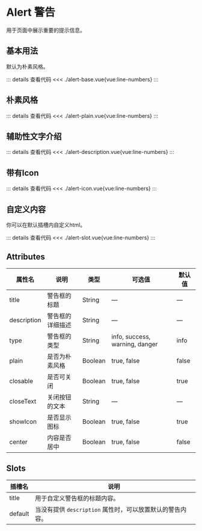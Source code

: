 <script setup>
import alertBase from "./alert-base.vue"
import alertPlain from "./alert-plain.vue"
import alertDescription from "./alert-description.vue"
import alertIcon from "./alert-icon.vue"
import alertSlot from "./alert-slot.vue"
</script>

# Alert 警告

用于页面中展示重要的提示信息。


## 基本用法

默认为朴素风格。

<alertBase />

::: details 查看代码
<<< ./alert-base.vue{vue:line-numbers}
:::


## 朴素风格

<alertPlain />

::: details 查看代码
<<< ./alert-plain.vue{vue:line-numbers}
:::


## 辅助性文字介绍

<alertDescription />

::: details 查看代码
<<< ./alert-description.vue{vue:line-numbers}
:::


## 带有Icon

<alertIcon />

::: details 查看代码
<<< ./alert-icon.vue{vue:line-numbers}
:::


## 自定义内容

你可以在默认插槽内自定义html。

<alertSlot />

::: details 查看代码
<<< ./alert-slot.vue{vue:line-numbers}
:::


## Attributes

<table>
  <thead>
    <tr>
      <th>属性名</th>
      <th>说明</th>
      <th>类型</th>
      <th>可选值</th>
      <th>默认值</th>
    </tr>
  </thead>
  <tbody>
    <tr>
      <td>title</td>
      <td>警告框的标题</td>
      <td>String</td>
      <td>—</td>
      <td>—</td>
    </tr>
    <tr>
      <td>description</td>
      <td>警告框的详细描述</td>
      <td>String</td>
      <td>—</td>
      <td>—</td>
    </tr>
    <tr>
      <td>type</td>
      <td>警告框的类型</td>
      <td>String</td>
      <td>info, success, warning, danger</td>
      <td>info</td>
    </tr>
    <tr>
      <td>plain</td>
      <td>是否为朴素风格</td>
      <td>Boolean</td>
      <td>true, false</td>
      <td>false</td>
    </tr>
    <tr>
      <td>closable</td>
      <td>是否可关闭</td>
      <td>Boolean</td>
      <td>true, false</td>
      <td>true</td>
    </tr>
    <tr>
      <td>closeText</td>
      <td>关闭按钮的文本</td>
      <td>String</td>
      <td>—</td>
      <td>—</td>
    </tr>
    <tr>
      <td>showIcon</td>
      <td>是否显示图标</td>
      <td>Boolean</td>
      <td>true, false</td>
      <td>true</td>
    </tr>
    <tr>
      <td>center</td>
      <td>内容是否居中</td>
      <td>Boolean</td>
      <td>true, false</td>
      <td>false</td>
    </tr>
  </tbody>
</table>


## Slots

<table>
  <thead>
    <tr>
      <th>插槽名</th>
      <th>说明</th>
    </tr>
  </thead>
  <tbody>
    <tr>
      <td>title</td>
      <td>用于自定义警告框的标题内容。</td>
    </tr>
    <tr>
      <td>default</td>
      <td>当没有提供 <code>description</code> 属性时，可以放置默认的警告内容。</td>
    </tr>
  </tbody>
</table>
